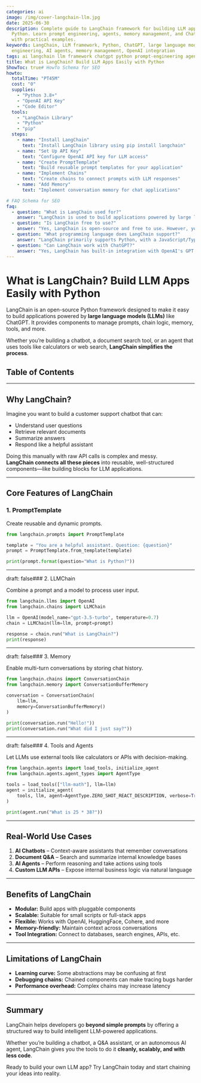 ```yaml
---
categories: ai
image: /img/cover-langchain-llm.jpg
date: 2025-06-30
description: Complete guide to LangChain framework for building LLM applications with
  Python. Learn prompt engineering, agents, memory management, and ChatGPT integration
  with practical examples.
keywords: LangChain, LLM framework, Python, ChatGPT, large language models, prompt
  engineering, AI agents, memory management, OpenAI integration
tags: ai langchain llm framework chatgpt python prompt-engineering agent memory
title: What is LangChain? Build LLM Apps Easily with Python
ShowToc: true# HowTo Schema for SEO
howto:
  totalTime: "PT45M"
  cost: "0"
  supplies:
    - "Python 3.8+"
    - "OpenAI API Key"
    - "Code Editor"
  tools:
    - "LangChain Library"
    - "Python"
    - "pip"
  steps:
    - name: "Install LangChain"
      text: "Install LangChain library using pip install langchain"
    - name: "Set Up API Key"
      text: "Configure OpenAI API key for LLM access"
    - name: "Create PromptTemplate"
      text: "Build reusable prompt templates for your application"
    - name: "Implement Chains"
      text: "Create chains to connect prompts with LLM responses"
    - name: "Add Memory"
      text: "Implement conversation memory for chat applications"

# FAQ Schema for SEO
faq:
  - question: "What is LangChain used for?"
    answer: "LangChain is used to build applications powered by large language models (LLMs) like ChatGPT. It simplifies creating chatbots, document search tools, and AI agents."
  - question: "Is LangChain free to use?"
    answer: "Yes, LangChain is open-source and free to use. However, you'll need API keys for LLM services like OpenAI, which have their own pricing."
  - question: "What programming language does LangChain support?"
    answer: "LangChain primarily supports Python, with a JavaScript/TypeScript version also available called LangChain.js."
  - question: "Can LangChain work with ChatGPT?"
    answer: "Yes, LangChain has built-in integration with OpenAI's GPT models including ChatGPT through the OpenAI API."
---
```

# What is LangChain? Build LLM Apps Easily with Python

LangChain is an open-source Python framework designed to make it easy to build applications powered by **large language models (LLMs)** like ChatGPT. It provides components to manage prompts, chain logic, memory, tools, and more.

Whether you’re building a chatbot, a document search tool, or an agent that uses tools like calculators or web search, **LangChain simplifies the process**.

## Table of Contents
---
## Why LangChain?

Imagine you want to build a customer support chatbot that can:
- Understand user questions
- Retrieve relevant documents
- Summarize answers
- Respond like a helpful assistant

Doing this manually with raw API calls is complex and messy.  
**LangChain connects all these pieces** into reusable, well-structured components—like building blocks for LLM applications.

---

## Core Features of LangChain

### 1. PromptTemplate

Create reusable and dynamic prompts.

```python
from langchain.prompts import PromptTemplate

template = "You are a helpful assistant. Question: {question}"
prompt = PromptTemplate.from_template(template)

print(prompt.format(question="What is Python?"))
````

---
draft: false### 2. LLMChain

Combine a prompt and a model to process user input.

```python
from langchain.llms import OpenAI
from langchain.chains import LLMChain

llm = OpenAI(model_name="gpt-3.5-turbo", temperature=0.7)
chain = LLMChain(llm=llm, prompt=prompt)

response = chain.run("What is LangChain?")
print(response)
```

---
draft: false### 3. Memory

Enable multi-turn conversations by storing chat history.

```python
from langchain.chains import ConversationChain
from langchain.memory import ConversationBufferMemory

conversation = ConversationChain(
    llm=llm,
    memory=ConversationBufferMemory()
)

print(conversation.run("Hello!"))
print(conversation.run("What did I just say?"))
```

---
draft: false### 4. Tools and Agents

Let LLMs use external tools like calculators or APIs with decision-making.

```python
from langchain.agents import load_tools, initialize_agent
from langchain.agents.agent_types import AgentType

tools = load_tools(["llm-math"], llm=llm)
agent = initialize_agent(
    tools, llm, agent=AgentType.ZERO_SHOT_REACT_DESCRIPTION, verbose=True
)

print(agent.run("What is 25 * 38?"))
```

---

## Real-World Use Cases

1. **AI Chatbots** – Context-aware assistants that remember conversations
2. **Document Q\&A** – Search and summarize internal knowledge bases
3. **AI Agents** – Perform reasoning and take actions using tools
4. **Custom LLM APIs** – Expose internal business logic via natural language

---

## Benefits of LangChain

* **Modular:** Build apps with pluggable components
* **Scalable:** Suitable for small scripts or full-stack apps
* **Flexible:** Works with OpenAI, HuggingFace, Cohere, and more
* **Memory-friendly:** Maintain context across conversations
* **Tool Integration:** Connect to databases, search engines, APIs, etc.

---

## Limitations of LangChain

* **Learning curve:** Some abstractions may be confusing at first
* **Debugging chains:** Chained components can make tracing bugs harder
* **Performance overhead:** Complex chains may increase latency

---

## Summary

LangChain helps developers go **beyond simple prompts** by offering a structured way to build intelligent LLM-powered applications.

Whether you’re building a chatbot, a Q\&A assistant, or an autonomous AI agent, LangChain gives you the tools to do it **cleanly, scalably, and with less code**.

Ready to build your own LLM app?
Try LangChain today and start chaining your ideas into reality.